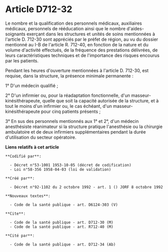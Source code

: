 # Article D712-32

Le nombre et la qualification des personnels médicaux, auxiliaires médicaux, personnels de rééducation ainsi que le nombre
d'aides-soignants exerçant dans les structures et unités de soins mentionnées à l'article D. 712-30 sont appréciés par le
préfet de région, au vu du dossier mentionné au I-B de l'article R. 712-40, en fonction de la nature et du volume d'activité
effectués, de la fréquence des prestations délivrées, de leurs caractéristiques techniques et de l'importance des risques
encourus par les patients.

Pendant les heures d'ouverture mentionnées à l'article D. 712-30, est requise, dans la structure, la présence minimale
permanente :

1° D'un médecin qualifié ;

2° D'un infirmier ou, pour la réadaptation fonctionnelle, d'un masseur-kinésithérapeute, quelle que soit la capacité
autorisée de la structure, et à tout le moins d'un infirmier ou, le cas échéant, d'un masseur-kinésithérapeute pour cinq
patients présents ;

3° En sus des personnels mentionnés aux 1° et 2°, d'un médecin anesthésiste réanimateur si la structure pratique l'anesthésie
ou la chirurgie ambulatoire et de deux infirmiers supplémentaires pendant la durée d'utilisation du secteur opératoire.

**Liens relatifs à cet article**

	**Codifié par**:

	  - Décret n°53-1001 1953-10-05 (décret de codification)
	  - Loi n°58-356 1958-04-03 (loi de validation)

	**Créé par**:

	  - Décret n°92-1102 du 2 octobre 1992 - art. 1 () JORF 8 octobre 1992

	**Nouveaux textes**:

	  - Code de la santé publique - art. D6124-303 (V)

	**Cite**:

	  - Code de la santé publique - art. D712-30 (M)
	  - Code de la santé publique - art. R712-40 (M)

	**Cité par**:

	  - Code de la santé publique - art. D712-34 (Ab)
